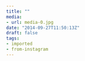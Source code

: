 ```yaml
---
title: ""
media:
- url: media-0.jpg
date: "2014-09-27T11:50:13Z"
draft: false
tags:
- imported
- from-instagram
---
```

